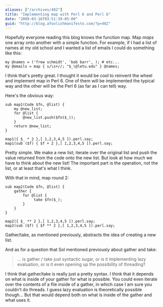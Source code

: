```yaml
---
aliases: ["/archives/482"]
title: "Implementing map with Perl 6 and Perl 6"
date: "2009-03-16T03:51:39-05:00"
guid: "http://blog.afoolishmanifesto.com/?p=482"
---
```

Hopefully everyone reading this blog knows the function map. Map _maps_ one array onto another with a simple function. For example, if I had a list of names at my old school and I wanted a list of emails I could do something like this:

    my @names = ('frew schmidt', 'bob barr', ); # etc...
    my @emails = map { s/\s+//; "$_\@letu.edu" } @names;

I think that's pretty great. I thought it would be cool to reinvent the wheel and implement map in Perl 6. One of them will be implemented the typical way and the other will be the Perl 6 (as far as I can tell) way.

Here's the obvious way:

    sub map1(Code $fn, @list) {
        my @new_list;
        for @list {
            @new_list.push($fn($_));
        }
        return @new_list;
    }

    map1({ $_ * 2 },[ 1,2,3,4,5 ]).perl.say;
    map1(sub ($f) { $f + 2 },[ 1,2,3,4,5 ]).perl.say;

Pretty simple. We make a new list; iterate over the original list and push the value returned from the code onto the new list. But look at how much we have to think about the new list! The important part is the operation, not the list, or at least that's what I think.

With that in mind, map round 2:

    sub map2(Code $fn, @list) {
        gather {
            for @list {
                 take $fn($_);
            }
        }
    }

    map2({ $_ ** 2 },[ 1,2,3,4,5 ]).perl.say;
    map2(sub ($f) { $f ** 2 },[ 1,2,3,4,5 ]).perl.say;

Gather/take, as mentioned previously, abstracts the idea of creating a new list.

And as for a question that Sol mentioned previously about gather and take:

> ... is gather / take just syntactic sugar, or is it implementing lazy evaluation, or is it even opening up the possibility of threading?

I think that gather/take is really just a pretty syntax. I think that it depends on what is inside of your gather for what is possible. You could even iterate over the contents of a file inside of a gather, in which case I am sure you couldn't do threads. I guess lazy evaluation is theoretically possible though... But that would depend both on what is inside of the gather and what uses it.
